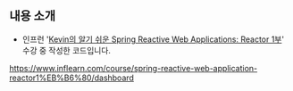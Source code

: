 ## 내용 소개
- 인프런 '[Kevin의 알기 쉬운 Spring Reactive Web Applications: Reactor 1부](https://www.inflearn.com/course/spring-reactive-web-application-reactor1%EB%B6%80/dashboard)' 수강 중 작성한 코드입니다.

https://www.inflearn.com/course/spring-reactive-web-application-reactor1%EB%B6%80/dashboard
